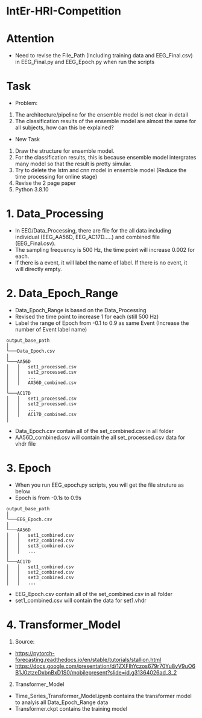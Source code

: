 # IntEr-HRI-Competition

# Attention
- Need to revise the File_Path (Including training data and EEG_Final.csv) in EEG_Final.py and EEG_Epoch.py when run the scripts

# Task

- Problem:
1. The architecture/pipeline for the ensemble model is not clear in detail
2. The classification results of the ensemble model are almost the same for all subjects, how can this be explained?

- New Task
1. Draw the structure for ensemble model.
2. For the classification results, this is because ensemble model intergrates many model so that the result is pretty simular.
3. Try to delete the lstm and cnn model in ensemble model (Reduce the time processing for online stage)
4. Revise the 2 page paper
5. Python 3.8.10

# 1. Data_Processing
- In EEG/Data_Processing, there are file for the all data including individual (EEG_AA56D, EEG_AC17D.....) and combined file (EEG_Final.csv).
- The sampling frequency is 500 Hz, the time point will increase 0.002 for each.
- If there is a event, it will label the name of label. If there is no event, it will directly empty.

# 2. Data_Epoch_Range
- Data_Epoch_Range is based on the Data_Processing
- Revised the time point to increase 1 for each (still 500 Hz)
- Label the range of Epoch from -0.1 to 0.9 as same Event (Increase the number of Event label name)

```plaintext
output_base_path
│
└───Data_Epoch.csv
│
└───AA56D
│   │   set1_processed.csv
│   │   set2_processed.csv
│   │   ...
│   │   AA56D_combined.csv
│
└───AC17D
│   │   set1_processed.csv
│   │   set2_processed.csv
│   │   ...
│   │   AC17D_combined.csv
│
```
- Data_Epoch.csv contain all of the set_combined.csv in all folder
- AA56D_combined.csv will contain the all set_processed.csv data for vhdr file

# 3. Epoch
- When you run EEG_epoch.py scripts, you will get the file struture as below
- Epoch is from -0.1s to 0.9s

```plaintext
output_base_path
│
└───EEG_Epoch.csv
│
└───AA56D
│   │   set1_combined.csv
│   │   set2_combined.csv
│   │   set3_combined.csv
│   │   ...
│
└───AC17D
│   │   set1_combined.csv
│   │   set2_combined.csv
│   │   set3_combined.csv
│   │   ...
```
- EEG_Epoch.csv contain all of the set_combined.csv in all folder
- set1_combined.csv will contain the data for set1.vhdr


# 4. Transformer_Model
1. Source:
- https://pytorch-forecasting.readthedocs.io/en/stable/tutorials/stallion.html
- https://docs.google.com/presentation/d/1ZXFIhYczos679r70Yu8vV9uO6B1J0ztzeDxbnBxD1S0/mobilepresent?slide=id.g31364026ad_3_2

2. Transformer_Model
- Time_Series_Transformer_Model.ipynb contains the transformer model to analyis all Data_Epoch_Range data
- Transformer.ckpt contains the training model

